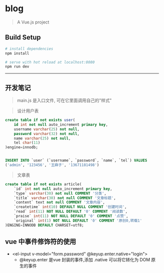# blog

> A Vue.js project

## Build Setup

``` bash
# install dependencies
npm install

# serve with hot reload at localhost:8080
npm run dev
```

***

## 开发笔记

> main.js 是入口文件, 可在它里面调用自己的"样式"

> 设计用户表
```sql
create table if not exists user(
	id int not null auto_increment primary key,
	username varchar(25) not null,
	password varchar(32) not null,
	name varchar(25) not null,
	tel char(11)
)engine=innodb;


INSERT INTO `user` (`username`, `password`, `name`, `tel`) VALUES
('admin', '123456', '王麻子', '13671181498')

```

> 文章表
```sql
create table if not exists article(
	`id` int not null auto_increment primary key,
	`type` varchar(30) not null COMMENT '分类',
	`title` varchar(30) not null COMMENT '文章标题',
	`content` text not null COMMENT '文章内容',
	`createtime` int(10) DEFAULT NULL COMMENT '创建时间', 
  	`read` int(11) NOT NULL DEFAULT '0' COMMENT '阅读数',
  	`praise` int(11) NOT NULL DEFAULT '0' COMMENT '点赞',
	`original` int(1) NOT NULL DEFAULT '0' COMMENT '原创0,转载1'
)ENGINE=INNODB DEFAULT CHARSET=utf8;
```

## vue 中事件修饰符的使用
+ <el-input v-model="form.password" @keyup.enter.native="login"></el-input>
	+ @keyup.enter 是vue 封装的事件,添加 .native 可以将它转化为 DOM 原生的事件

